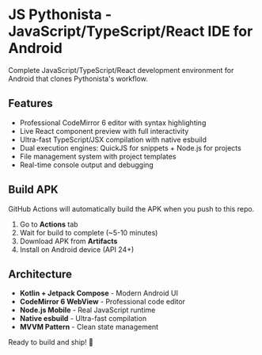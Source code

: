 # JS Pythonista - JavaScript/TypeScript/React IDE for Android

Complete JavaScript/TypeScript/React development environment for Android that clones Pythonista's workflow.

## Features
- Professional CodeMirror 6 editor with syntax highlighting
- Live React component preview with full interactivity
- Ultra-fast TypeScript/JSX compilation with native esbuild
- Dual execution engines: QuickJS for snippets + Node.js for projects
- File management system with project templates
- Real-time console output and debugging

## Build APK
GitHub Actions will automatically build the APK when you push to this repo.

1. Go to **Actions** tab
2. Wait for build to complete (~5-10 minutes)
3. Download APK from **Artifacts**
4. Install on Android device (API 24+)

## Architecture
- **Kotlin + Jetpack Compose** - Modern Android UI
- **CodeMirror 6 WebView** - Professional code editor
- **Node.js Mobile** - Real JavaScript runtime
- **Native esbuild** - Ultra-fast compilation
- **MVVM Pattern** - Clean state management

Ready to build and ship! 🚀
